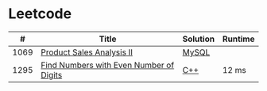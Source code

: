 # Leetcode

| # | Title | Solution | Runtime |
|---| ----- | -------- | ------- |
|1069|[ Product Sales Analysis II](https://leetcode.com/problems/product-sales-analysis-ii/)|[MySQL](./solutions/1069.%20Product%20Sales%20Analysis%20II.mysql)||
|1295|[ Find Numbers with Even Number of Digits](https://leetcode.com/problems/find-numbers-with-even-number-of-digits/)|[C++](./solutions/1295.%20Find%20Numbers%20with%20Even%20Number%20of%20Digits.cpp)|12 ms|
